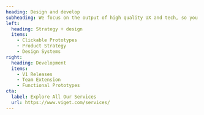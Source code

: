 ```yaml
---
heading: Design and develop
subheading: We focus on the output of high quality UX and tech, so you get the best of both worlds without the messy handoffs.
left:
  heading: Strategy + design
  items:
    - Clickable Prototypes
    - Product Strategy
    - Design Systems
right:
  heading: Development
  items:
    - V1 Releases
    - Team Extension
    - Functional Prototypes
cta:
  label: Explore All Our Services
  url: https://www.viget.com/services/
---
```


